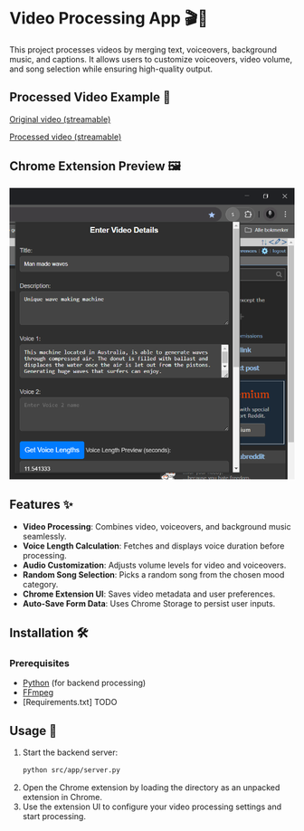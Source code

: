 # Video Processing App 🎬🎵  

This project processes videos by merging text, voiceovers, background music, and captions. It allows users to customize voiceovers, video volume, and song selection while ensuring high-quality output.

## Processed Video Example 🎥  
[Original video (streamable)](https://streamable.com/48ufwf)

[Processed video (streamable)](https://streamable.com/eg8vlc)

## Chrome Extension Preview 🖼️  
<img src="showcase/extension.PNG" width="640" alt="Chrome Extension Preview">

## Features ✨  
- **Video Processing**: Combines video, voiceovers, and background music seamlessly.  
- **Voice Length Calculation**: Fetches and displays voice duration before processing.  
- **Audio Customization**: Adjusts volume levels for video and voiceovers.  
- **Random Song Selection**: Picks a random song from the chosen mood category.  
- **Chrome Extension UI**: Saves video metadata and user preferences.  
- **Auto-Save Form Data**: Uses Chrome Storage to persist user inputs.  

## Installation 🛠️  

### Prerequisites  
- [Python](https://www.python.org/) (for backend processing)  
- [FFmpeg](https://ffmpeg.org/download.html)
- [Requirements.txt] TODO

## Usage 🚀

1. Start the backend server:
    ```sh
    python src/app/server.py
    ```
2. Open the Chrome extension by loading the  directory as an unpacked extension in Chrome.
3. Use the extension UI to configure your video processing settings and start processing.
